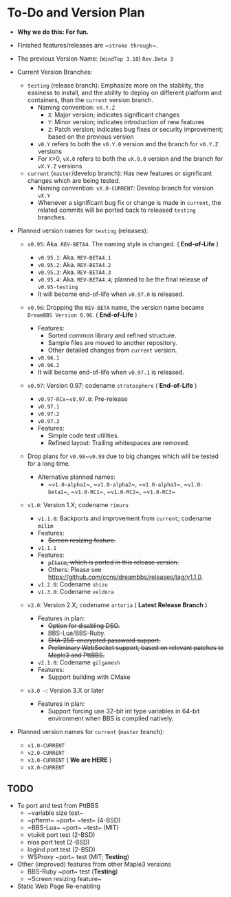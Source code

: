 # To-Do and Version Plan

* **Why we do this: For fun.**

* Finished features/releases are ~`stroke through`~.

* The previous Version Name: (`WindTop 3.10`) `Rev.Beta 3`

* Current Version Branches:
    + `testing` (release branch): Emphasize more on the stability, the easiness to install, and the ability to deploy on different platform and containers, than the `current` version branch.
        - Naming convention: `vX.Y.Z`
            * `X`: Major version; indicates significant changes
            * `Y`: Minor version; indicates introduction of new features
            * `Z`: Patch version; indicates bug fixes or security improvement; based on the previous version
        - `v0.Y` refers to both the `v0.Y.0` version and the branch for `v0.Y.Z` versions
        - For `X`>0, `vX.0` refers to both the `vX.0.0` version and the branch for `vX.Y.Z` versions
    + `current` (`master`/develop branch): Has new features or significant changes which are being tested.
        - Naming convention: `vX.0-CURRENT`: Develop branch for version `vX.Y`
        - Whenever a significant bug fix or change is made in `current`, the related commits will be ported back to released `testing` branches.

* Planned version names for `testing` (releases):

    + `v0.95`: Aka. `REV-BETA4`. The naming style is changed. ( **End-of-Life** )
        - `v0.95.1`: Aka. `REV-BETA4.1`
        - `v0.95.2`: Aka. `REV-BETA4.2`
        - `v0.95.3`: Aka. `REV-BETA4.3`
        - `v0.95.4`: Aka. `REV-BETA4.4`; planned to be the final release of `v0.95-testing`
        - It will become end-of-life when `v0.97.0` is released.

    + `v0.96`: Dropping the `REV-BETA` name, the version name became `DreamBBS Version 0.96`. ( **End-of-Life** )
        - Features: 
          * Sorted common library and refined structure.
          * Sample files are moved to another repository.
          * Other detailed changes from `current` version.
        - `v0.96.1`
        - `v0.96.2`
        - It will become end-of-life when `v0.97.1` is released.

    + `v0.97`: Version 0.97; codename `stratosphere` ( **End-of-Life** )
        - `v0.97-RCx`~`v0.97.0`: Pre-release
        - `v0.97.1`
        - `v0.97.2`
        - `v0.97.3`
        - Features:
          * Simple code test utilities.
          * Refined layout: Trailing whitespaces are removed.
    + Drop plans for `v0.98`~`v0.99` due to big changes which will be tested for a long time.
        - Alternative planned names:
          * ~`v1.0-alpha1`~, ~`v1.0-alpha2`~, ~`v1.0-alpha3`~, ~`v1.0-beta1`~, ~`v1.0-RC1`~, ~`v1.0-RC2`~, ~`v1.0-RC3`~
    + `v1.0`: Version 1.X; codename `rimuru`
        - `v1.1.0`: Backports and improvement from `current`; codename `milim`
        - Features:
          * ~~Screen resizing feature.~~
        - `v1.1.1`
        - Features:
          * ~~`pfterm`, which is ported in this release version.~~
          * Others: Please see <https://github.com/ccns/dreambbs/releases/tag/v1.1.0>.
        - `v1.2.0`: Codename `shizu`
        - `v1.3.0`: Codename `veldora`
    + `v2.0`: Version 2.X; codename `artoria` ( **Latest Release Branch** )
        - Features in plan:
          * ~~Option for disabling DSO.~~
          * BBS-Lua/BBS-Ruby.
          * ~~SHA-256-encrypted password support.~~
          * ~~Preliminary WebSocket support, based on relevant patches to Maple3 and PttBBS.~~
        - `v2.1.0`: Codename `gilgamesh`
        - Features:
          * Support building with CMake
    + `v3.0 ~`: Version 3.X or later
        - Features in plan:
          * Support forcing use 32-bit int type variables in 64-bit environment when BBS is compiled natively.
* Planned version names for `current` (`master` branch):
    + `v1.0-CURRENT`
    + `v2.0-CURRENT`
    + `v3.0-CURRENT` ( **We are HERE** )
    + `vX.0-CURRENT`


## TODO
- To port and test from PttBBS
    * ~variable size test~
    * ~pfterm~ ~port~ ~test~ (4-BSD)
    * ~BBS-Lua~ ~port~ ~test~ (MIT)
    * vtuikit port test (2-BSD)
    * nios port test (2-BSD)
    * logind port test (2-BSD)
    * WSProxy ~port~ test (MIT; **Testing**)
- Other (improved) features from other Maple3 versions
    * BBS-Ruby ~port~ test (**Testing**)
    * ~Screen resizing feature~
- Static Web Page Re-enabling
